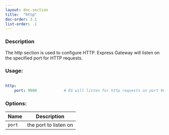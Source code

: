 ```yaml
---
layout: doc-section
title:  "http"
doc-order: 3.1
list-order: .1
---
```


### Description

The http section is used to configure HTTP. Express Gateway will listen on  the specified port for HTTP requests.

### Usage:

```yaml

http:
    port: 9080            # EG will listen for http requests on port 9080

```

### Options:

| Name   | Description           |
|---     |---                    |
| `port` | the port to listen on |


